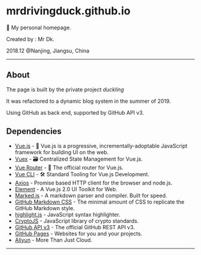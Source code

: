 # mrdrivingduck.github.io
🦆 My personal homepage.

Created by : Mr Dk. 

2018.12 @Nanjing, Jiangsu, China

---

## About

The page is built by the private project _duckling_

It was refactored to a dynamic blog system in the summer of 2019.

Using GitHub as back end, supported by GitHub API v3.

## Dependencies

* [Vue.js](https://vuejs.org/) - 🖖 Vue.js is a progressive, incrementally-adoptable JavaScript framework for building UI on the web.
* [Vuex](https://vuex.vuejs.org/) - 🗃️ Centralized State Management for Vue.js.
* [Vue Router](https://router.vuejs.org/) - 🚦 The official router for Vue.js.
* [Vue CLI](https://cli.vuejs.org/) - 🛠️ Standard Tooling for Vue.js Development.
* [Axios](https://github.com/axios/axios) - Promise based HTTP client for the browser and node.js.
* [Element](https://element.eleme.io/) - A Vue.js 2.0 UI Toolkit for Web.
* [Marked.js](https://marked.js.org/) - A markdown parser and compiler. Built for speed.
* [GitHub Markdown CSS](https://github.com/mrdrivingduck/github-markdown-css) - The minimal amount of CSS to replicate the GitHub Markdown style.
* [highlight.js](https://github.com/mrdrivingduck/highlight.js) - JavaScript syntax highlighter.
* [CryptoJS](https://github.com/brix/crypto-js) - JavaScript library of crypto standards.
* [GitHub API v3](https://developer.github.com/v3/) - The official GitHub REST API v3.
* [GitHub Pages](https://pages.github.com/) - Websites for you and your projects.
* [Aliyun](https://www.aliyun.com/) - More Than Just Cloud.

---

